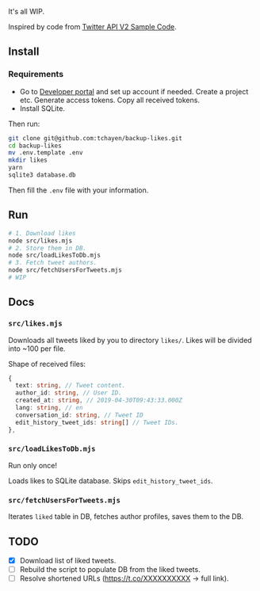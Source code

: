 It's all WIP.

Inspired by code from [Twitter API V2 Sample Code](https://github.com/twitterdev/Twitter-API-v2-sample-code).

## Install

### Requirements

- Go to [Developer portal](https://developer.twitter.com/en/portal/projects/) and set up account if needed. Create a project etc. Generate access tokens. Copy all received tokens.
- Install SQLite.

Then run:

```bash
git clone git@github.com:tchayen/backup-likes.git
cd backup-likes
mv .env.template .env
mkdir likes
yarn
sqlite3 database.db
```

Then fill the `.env` file with your information.

## Run

```bash
# 1. Download likes
node src/likes.mjs
# 2. Store them in DB.
node src/loadLikesToDb.mjs
# 3. Fetch tweet authors.
node src/fetchUsersForTweets.mjs
# WIP
```

## Docs

### `src/likes.mjs`

Downloads all tweets liked by you to directory `likes/`. Likes will be divided into ~100 per file.

Shape of received files:

```ts
{
  text: string, // Tweet content.
  author_id: string, // User ID.
  created_at: string, // 2019-04-30T09:43:33.000Z
  lang: string, // en
  conversation_id: string, // Tweet ID
  edit_history_tweet_ids: string[] // Tweet IDs.
},
```

### `src/loadLikesToDb.mjs`

Run only once!

Loads likes to SQLite database. Skips `edit_history_tweet_ids`.

### `src/fetchUsersForTweets.mjs`

Iterates `liked` table in DB, fetches author profiles, saves them to the DB.

## TODO

- [x] Download list of liked tweets.
- [ ] Rebuild the script to populate DB from the liked tweets.
- [ ] Resolve shortened URLs (https://t.co/XXXXXXXXXX -> full link).
